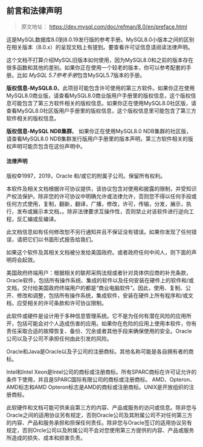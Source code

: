 ## 前言和法律声明

> 原文地址： https://dev.mysql.com/doc/refman/8.0/en/preface.html

这是MySQL数据库8.0到8.0.19发行版的参考手册。MySQL8.0小版本之间的区别在相关版本（8.0.x）的呈现文档上有提到。要查看许可证信息请阅读法律声明。

这个文档不打算介绍MySQL旧版本如何使用，因为MySQL8.0和之前的版本存在很多函数和其他的差别。如果你正在使用一个较老的版本，你可以参考配套的手册。比如 *MySQL 5.7参考手册*包含MySQL5.7版本的手册。

**版权信息-MySQL8.0**。此项目可能包含许可使用的第三方软件。如果你正在使用MySQL8.0商业版，请查看MySQL8.0商业版用户手册里的版权信息，这个版权信息可能包含了第三方软件相关的版权信息。如果你正在使用MySQL8.0社区版，请查看MySQL8.0社区版用户手册里的版权信息，这个版权信息里可能包含了第三方软件相关的版权信息。

**版权信息-MySQL NDB集群**。 如果你正在使用MySQL8.0 NDB集群的社区版，请查看MySQL8.0 NDB集群发行版用户手册里的版本声明，第三方软件相关的版权声明可能页包含在这份声明中。

#### 法律声明

版权©1997，2019，Oracle 和/或它的附属子公司。保留所有权利。

本软件及相关文档根据许可协议提供，该协议包含对使用和披露的限制，并受知识产权法保护。除非您的许可协议中明确允许或法律允许，否则您不得以任何手段或任何方式使用，复制，翻新，翻译，广播，修改，许可，传输，分发，展示，执行，发布或展示本文档，。除非法律要求互操作性，否则禁止对该软件进行逆向工程，反汇编或反编译。

此文档信息如有任何修改恕不另行通知并且不保证没有错误。如果你发现了任何错误，请把它们以书面形式报告给我们。

如果这个软件及其相关文档被分发给美国政府。或者政府任何中间人，则下面的声明将会起效。

美国政府终端用户：根据相关的联邦采购法规或者针对具体供应商的补充条款，Oracle软件，包括所有操作系统、集成的软件以及任何安装在硬件上的软件和/或文档，交付给美国政府终端用户的都是“商业电脑软件”。因此，使用、复制、公开、修改和调整，包括所有操作系统，集成软件，安装在硬件上所有程序和/或文档，应受相关的许可条款和许可协议限制。

此软件或硬件是设计用于多种信息管理系统。它不是为任何有潜在风险的应用所开，包括可能会对个人造成伤害的应用。如果你在危险的应用上使用本软件，你有责任采取合适的故障恢复、备份、冗余或者其他手段来确保使用的安全。Oracle公司以及子公司不承担任何由此引发的风险。

Oracle和Java是Oracle以及子公司的注册商标。其他名称可能是各自拥有者的商标。

Intel和Intel Xeon是Intel公司的商标或注册商标。所有SPARC商标在许可证允许的条件下使用，并且是SPARC国际有限公司的商标或注册商标。
AMD、Opteron、AMD标志和AMD Opteron标志是AMD的商标或注册商标。UNIX是开放组织的注册商标。


此软硬件和文档可能可供来自第三方的内容、产品或服务的访问或信息。除非您与Oracle之间的适用协议另有规定，否则Oracle公司及其附属公司不对任何第三方的内容、产品和服务承担和担保任何责任。除非您与Oracle签订的适用协议另有规定，否则Orcle公司以及附属公司不会对您使用第三方提供的内容、产品或服务所造成的损失、成本和损害负责。
